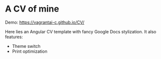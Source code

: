 # A CV of mine

Demo: https://vagrantai-c.github.io/CV/

Here lies an Angular CV template with fancy Google Docs stylization. It also features:
- Theme switch
- Print optimization